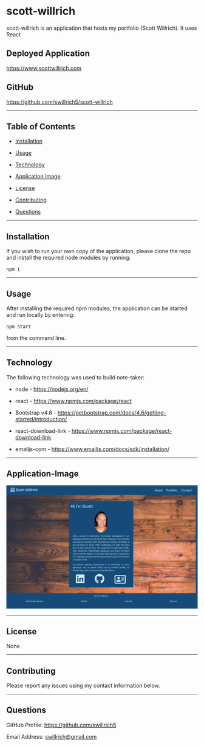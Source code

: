# scott-willrich

scott-willrich is an application that hosts my portfolio (Scott Willrich). It uses React

## Deployed Application
https://www.scottwillrich.com

## GitHub

https://github.com/swillrich5/scott-willrich

---
## Table of Contents

* [Installation](#installation)

* [Usage](#usage)

* [Technology](#technology)

* [Application Image](#Application-Image)

* [License](#license)

* [Contributing](#Contributing)

* [Questions](#Questions)

---

## Installation

If you wish to run your own copy of the application, please clone the repo and install the required node modules by running:

```
npm i
```

---

## Usage

After installing the required npm modules, the application can be started and run locally by entering:

```
npm start
```
from the command line.  

---

## Technology

The following technology was used to build note-taker:

  * node - https://nodejs.org/en/

  * react - https://www.npmjs.com/package/react

  * Bootstrap v4.6 - https://getbootstrap.com/docs/4.6/getting-started/introduction/

  * react-download-link - https://www.npmjs.com/package/react-download-link

  * emailjs-com - https://www.emailjs.com/docs/sdk/installation/

---

## Application-Image

![Image of Deployed Application](./public/images/scott-willrich.png)

---


## License

None

---

## Contributing

Please report any issues using my contact information below.

---

## Questions

GitHub Profile: https://github.com/swillrich5

Email Address: swillrich@gmail.com
